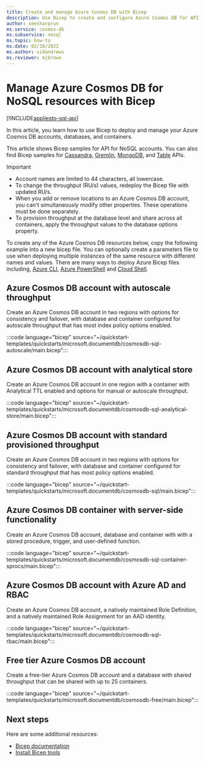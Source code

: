 ```yaml
---
title: Create and manage Azure Cosmos DB with Bicep
description: Use Bicep to create and configure Azure Cosmos DB for API for NoSQL 
author: seesharprun
ms.service: cosmos-db
ms.subservice: nosql
ms.topic: how-to
ms.date: 02/18/2022
ms.author: sidandrews
ms.reviewer: mjbrown
---
```


# Manage Azure Cosmos DB for NoSQL resources with Bicep

[!INCLUDE[appliesto-sql-api](../includes/appliesto-sql-api.md)]

In this article, you learn how to use Bicep to deploy and manage your Azure Cosmos DB accounts, databases, and containers.

This article shows Bicep samples for API for NoSQL accounts. You can also find Bicep samples for [Cassandra](../cassandra/manage-with-bicep.md), [Gremlin](../graph/manage-with-bicep.md), [MongoDB](../mongodb/manage-with-bicep.md), and [Table](../table/manage-with-bicep.md) APIs.

> [!IMPORTANT]
>
> * Account names are limited to 44 characters, all lowercase.
> * To change the throughput (RU/s) values, redeploy the Bicep file with updated RU/s.
> * When you add or remove locations to an Azure Cosmos DB account, you can't simultaneously modify other properties. These operations must be done separately.
> * To provision throughput at the database level and share across all containers, apply the throughput values to the database options property.

To create any of the Azure Cosmos DB resources below, copy the following example into a new bicep file. You can optionally create a parameters file to use when deploying multiple instances of the same resource with different names and values. There are many ways to deploy Azure Bicep files including, [Azure CLI](../../azure-resource-manager/bicep/deploy-cli.md), [Azure PowerShell](../../azure-resource-manager/bicep/deploy-powershell.md) and [Cloud Shell](../../azure-resource-manager/bicep/deploy-cloud-shell.md).

<a id="create-autoscale"></a>

## Azure Cosmos DB account with autoscale throughput

Create an Azure Cosmos DB account in two regions with options for consistency and failover, with database and container configured for autoscale throughput that has most index policy options enabled.

:::code language="bicep" source="~/quickstart-templates/quickstarts/microsoft.documentdb/cosmosdb-sql-autoscale/main.bicep":::

<a id="create-analytical-store"></a>

## Azure Cosmos DB account with analytical store

Create an Azure Cosmos DB account in one region with a container with Analytical TTL enabled and options for manual or autoscale throughput.

:::code language="bicep" source="~/quickstart-templates/quickstarts/microsoft.documentdb/cosmosdb-sql-analytical-store/main.bicep":::

<a id="create-manual"></a>

## Azure Cosmos DB account with standard provisioned throughput

Create an Azure Cosmos DB account in two regions with options for consistency and failover, with database and container configured for standard throughput that has most policy options enabled.

:::code language="bicep" source="~/quickstart-templates/quickstarts/microsoft.documentdb/cosmosdb-sql/main.bicep":::

<a id="create-sproc"></a>

## Azure Cosmos DB container with server-side functionality

Create an Azure Cosmos DB account, database and container with with a stored procedure, trigger, and user-defined function.

:::code language="bicep" source="~/quickstart-templates/quickstarts/microsoft.documentdb/cosmosdb-sql-container-sprocs/main.bicep":::

<a id="create-rbac"></a>

## Azure Cosmos DB account with Azure AD and RBAC

Create an Azure Cosmos DB account, a natively maintained Role Definition, and a natively maintained Role Assignment for an AAD identity.

:::code language="bicep" source="~/quickstart-templates/quickstarts/microsoft.documentdb/cosmosdb-sql-rbac/main.bicep":::

<a id="free-tier"></a>

## Free tier Azure Cosmos DB account

Create a free-tier Azure Cosmos DB account and a database with shared throughput that can be shared with up to 25 containers.

:::code language="bicep" source="~/quickstart-templates/quickstarts/microsoft.documentdb/cosmosdb-free/main.bicep":::

## Next steps

Here are some additional resources:

* [Bicep documentation](../../azure-resource-manager/bicep/index.yml)
* [Install Bicep tools](../../azure-resource-manager/bicep/install.md)
